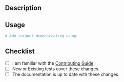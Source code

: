## Description
<!-- Provide a standalone description of changes in this PR. -->
<!-- Reference any issues closed by this PR with "closes #1234". -->

## Usage
<!-- Potentially add a usage example below -->
```python
# Add snippet demonstrating usage
```
## Checklist
<!--
Note: All commits need to be signed and signed off. This can be done via `-sS` flags while commiting
`git commit -sS -m "...."
-->
- [ ] I am familiar with the [Contributing Guide](https://github.com/NVIDIA/NeMo-Curator/blob/main/CONTRIBUTING.md).
- [ ] New or Existing tests cover these changes.
- [ ] The documentation is up to date with these changes.
